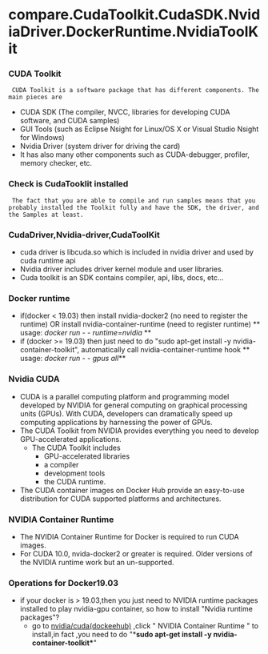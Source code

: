 # compare.CudaToolkit.CudaSDK.NvidiaDriver.DockerRuntime.NvidiaToolKit

### CUDA Toolkit

```
 CUDA Toolkit is a software package that has different components. The main pieces are  
```

- CUDA SDK (The compiler, NVCC, libraries for developing CUDA software, and CUDA samples)
- GUI Tools (such as Eclipse Nsight for Linux/OS X or Visual Studio Nsight for Windows)
- Nvidia Driver (system driver for driving the card)
- It has also many other components such as CUDA-debugger, profiler, memory checker, etc.

### Check is CudaTooklit installed

```
 The fact that you are able to compile and run samples means that you probably installed the Toolkit fully and have the SDK, the driver, and the Samples at least.
```

### CudaDriver,Nvidia-driver,CudaToolKit

- cuda driver is libcuda.so which is included in nvidia driver and used by cuda runtime api
- Nvidia driver includes driver kernel module and user libraries.
- Cuda toolkit is an SDK contains compiler, api, libs, docs, etc...

### Docker runtime

- if(docker < 19.03)  then
   install nvidia-docker2    (no need to register the runtime)
   OR  install nvidia-container-runtime (need to register runtime)
   ** usage: *docker run - - runtime=nvidia* **
- if (docker >= 19.03) then
   just need to do "sudo apt-get install -y nvidia-container-toolkit",
   automatically call nvidia-container-runtime hook
   ** usage: *docker run      - - gpus all***

### Nvidia CUDA

- CUDA is a parallel computing platform and programming model developed by NVIDIA for general computing on graphical processing units (GPUs). With CUDA, developers can dramatically speed up computing applications by harnessing the power of GPUs.
- The CUDA Toolkit from NVIDIA provides everything you need to develop GPU-accelerated applications.
  - The CUDA Toolkit includes
    - GPU-accelerated libraries
    - a compiler
    - development tools
    - the CUDA runtime.
- The CUDA container images on Docker Hub provide an easy-to-use distribution for CUDA supported platforms and architectures.

### NVIDIA Container Runtime

- The NVIDIA Container Runtime for Docker is required to run CUDA images.
- For CUDA 10.0, nvida-docker2 or greater is required. Older versions of the NVIDIA runtime work but an un-supported.

### Operations for Docker19.03

- if your docker is > 19.03,then you just need to  NVIDIA runtime packages installed to play nvidia-gpu container, so how to install "Nvidia runtime packages"?
  - go to [nvidia/cuda(dockeehub)](https://hub.docker.com/r/nvidia/cuda/) ,click " NVIDIA Container Runtime " to install,in fact ,you need to do "***sudo apt-get install -y nvidia-container-toolkit\***"